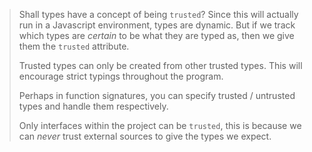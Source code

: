 > Shall types have a concept of being `trusted`?
> Since this will actually run in a Javascript environment, types are dynamic.
> But if we track which types are *certain* to be what they are typed as, then we give them the `trusted` attribute.
> 
> Trusted types can only be created from other trusted types.
> This will encourage strict typings throughout the program.
> 
> Perhaps in function signatures, you can specify trusted / untrusted types and handle them respectively.
> 
> Only interfaces within the project can be `trusted`, this is because we can *never* trust external sources to give the types we expect.

